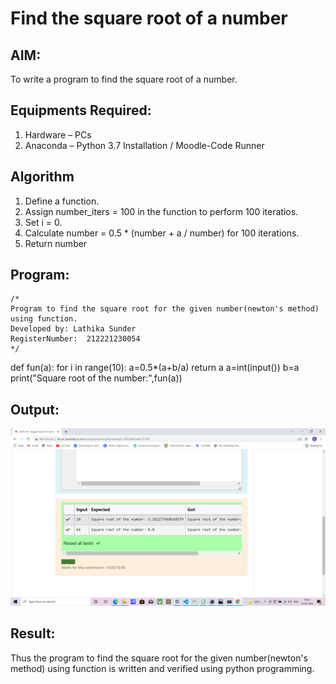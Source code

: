 # Find the square root of a number

## AIM:
To write a program to find the square root of a number.

## Equipments Required:
1. Hardware – PCs
2. Anaconda – Python 3.7 Installation / Moodle-Code Runner

## Algorithm
1. Define a function.
2. Assign number_iters = 100 in the function to perform 100 iteratios.
3. Set i = 0.
4. Calculate  number = 0.5 * (number + a / number) for 100 iterations.
5. Return number

## Program:
```
/*
Program to find the square root for the given number(newton's method) using function.
Developed by: Lathika Sunder
RegisterNumber:  212221230054
*/
```
def fun(a):
    for i in range(10):
        a=0.5*(a+b/a)
    return a
a=int(input())
b=a
print("Square root of the number:",fun(a))


## Output:
![output](./EX05OUTPUT.png)


## Result:
Thus the program to find the square root for the given number(newton's method) using function is written and verified using python programming.
